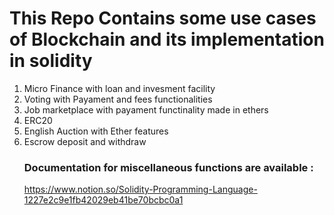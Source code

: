 # This Repo Contains some use cases of Blockchain and its implementation in solidity
1. Micro Finance with loan and invesment facility
2. Voting with Payament and fees functionalities
3. Job marketplace with payament functinality made in ethers
4. ERC20
5. English Auction with Ether features
6. Escrow deposit and withdraw
   ### Documentation for miscellaneous functions are available :
    https://www.notion.so/Solidity-Programming-Language-1227e2c9e1fb42029eb41be70bcbc0a1 
